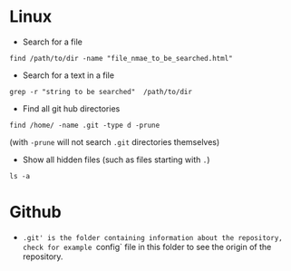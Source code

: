 # Linux

- Search for a file
```
find /path/to/dir -name "file_nmae_to_be_searched.html"
```

- Search for a text in a file
```
grep -r "string to be searched"  /path/to/dir
```


- Find all git hub directories 
```
find /home/ -name .git -type d -prune
```
(with `-prune` will not search `.git` directories themselves)


- Show all hidden files (such as files starting with `.`)

```
ls -a
```

# Github

- `.git' is the folder containing information about the repository, check for example `config` file in this folder to see the origin of the repository. 
